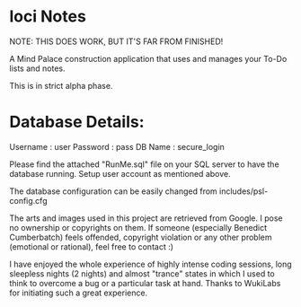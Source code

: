 loci Notes
==============

NOTE: THIS DOES WORK, BUT IT'S FAR FROM FINISHED!

A Mind Palace construction application that uses and manages your To-Do lists and notes.

This is in strict alpha phase.

Database Details:
=====================
Username	: user
Password	: pass
DB Name		: secure_login

Please find the attached "RunMe.sql" file on your SQL server to have the database running. Setup user account as mentioned above.

The database configuration can be easily changed from includes/psl-config.cfg

The arts and images used in this project are retrieved from Google. I pose no ownership or copyrights on them. If someone (especially Benedict Cumberbatch) feels offended, copyright violation or any other problem (emotional or rational), feel free to contact :)

I have enjoyed the whole experience of highly intense coding sessions, long sleepless nights (2 nights) and almost "trance" states in which I used to think to overcome a bug or a particular task at hand. Thanks to WukiLabs for initiating such a great experience.

